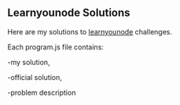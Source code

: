## Learnyounode Solutions

Here are my solutions to [learnyounode](https://nodeschool.io/index.html#workshoppers) challenges.

Each program.js file contains:

-my solution,

-official solution,

-problem description
